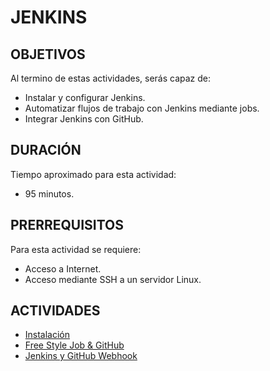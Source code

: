 # JENKINS

## OBJETIVOS

Al termino de estas actividades, serás capaz de:

- Instalar y configurar Jenkins.
- Automatizar flujos de trabajo con Jenkins mediante jobs.
- Integrar Jenkins con GitHub.

## DURACIÓN

Tiempo aproximado para esta actividad:

- 95 minutos.

## PRERREQUISITOS

Para esta actividad se requiere:

- Acceso a Internet.
- Acceso mediante SSH a un servidor Linux.

## ACTIVIDADES

- [Instalación](a01.md)
- [Free Style Job & GitHub](a02.md)
- [Jenkins y GitHub Webhook](a03.md)
